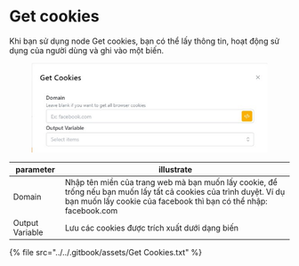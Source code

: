 # Get cookies

Khi bạn sử dụng node Get cookies, bạn có thể lấy thông tin, hoạt động sử dụng của người dùng và ghi vào một biến.

<figure><img src="../../.gitbook/assets/Get Cookies .jpg" alt=""><figcaption></figcaption></figure>

| parameter        | illustrate                                                                                                                                                                             |
| ---------------- | -------------------------------------------------------------------------------------------------------------------------------------------------------------------------------------- |
| Domain           | Nhập tên miền của trang web mà bạn muốn lấy cookie, để trống nếu bạn muốn lấy tất cả cookies của trình duyệt. Ví dụ bạn muốn lấy cookie của facebook thì bạn có thể nhập: facebook.com |
| Output Variable  | Lưu các cookies được trích xuất dưới dạng biến                                                                                                                                         |

{% file src="../../.gitbook/assets/Get Cookies.txt" %}
